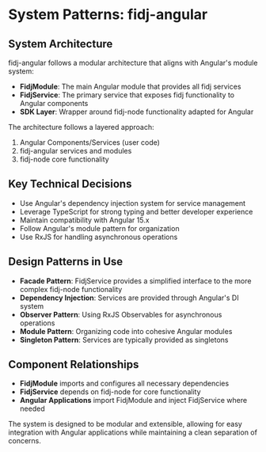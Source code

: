 # System Patterns: fidj-angular

## System Architecture
fidj-angular follows a modular architecture that aligns with Angular's module system:

- **FidjModule**: The main Angular module that provides all fidj services
- **FidjService**: The primary service that exposes fidj functionality to Angular components
- **SDK Layer**: Wrapper around fidj-node functionality adapted for Angular

The architecture follows a layered approach:
1. Angular Components/Services (user code)
2. fidj-angular services and modules
3. fidj-node core functionality

## Key Technical Decisions
- Use Angular's dependency injection system for service management
- Leverage TypeScript for strong typing and better developer experience
- Maintain compatibility with Angular 15.x
- Follow Angular's module pattern for organization
- Use RxJS for handling asynchronous operations

## Design Patterns in Use
- **Facade Pattern**: FidjService provides a simplified interface to the more complex fidj-node functionality
- **Dependency Injection**: Services are provided through Angular's DI system
- **Observer Pattern**: Using RxJS Observables for asynchronous operations
- **Module Pattern**: Organizing code into cohesive Angular modules
- **Singleton Pattern**: Services are typically provided as singletons

## Component Relationships
- **FidjModule** imports and configures all necessary dependencies
- **FidjService** depends on fidj-node for core functionality
- **Angular Applications** import FidjModule and inject FidjService where needed

The system is designed to be modular and extensible, allowing for easy integration with Angular applications while maintaining a clean separation of concerns.
